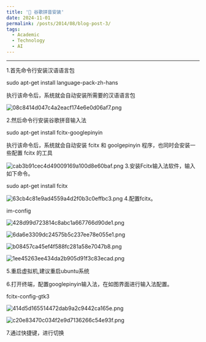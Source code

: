 ```yaml
---
title: '🎉 谷歌拼音安装'
date: 2024-11-01
permalink: /posts/2014/08/blog-post-3/
tags:
  - Academic
  - Technology
  - AI
---
```


----

1.首先命令行安装汉语语言包

sudo apt-get install language-pack-zh-hans

执行该命令后，系统就会自动安装所需要的汉语语言包


![08c8414d047c4a2eacf174e6e0d06af7.png](https://s2.loli.net/2024/11/01/W2LNHZxudEQAskB.png)

2.然后命令行安装谷歌拼音输入法

sudo apt-get install fcitx-googlepinyin

执行该命令后，系统就会自动安装 fcitx 和 goolgepinyin 程序，也同时会安装一些配置 fcitx 的工具

![cab3b91cec4d49009169a100d8e60baf.png](https://s2.loli.net/2024/11/01/dHWCox9MwGEK6ip.png)
3.安装Fcitx输入法软件，输入如下命令。

sudo apt-get install fcitx


![63cb4c81e9ad4559a4d2f0b3c0effbc3.png](https://s2.loli.net/2024/11/01/DPf4Q1hZqXH8l9y.png)
4.配置fcitx。

im-config


![428d99d723814c8abc1a667766d90de1.png](https://s2.loli.net/2024/11/01/6WMUpidEmN7Qxf2.png)


![6da6e3309dc24575b5c237ee78e055e1.png](https://s2.loli.net/2024/11/01/qaz3xYfL8tc6Tuo.png)


![b08457ca45ef4f588fc281a58e7047b8.png](https://s2.loli.net/2024/11/01/jf2gYxHsUlbkOKZ.png)



![1ee45263ee434da2b905d91f3c83ecad.png](https://s2.loli.net/2024/11/01/kV7lwaUAP3yFn8I.png)

5.重启虚拟机,建议重启ubuntu系统

6.打开终端，配置googlepinyin输入法，在如图界面进行输入法配置。

fcitx-config-gtk3

![414d5d165514472dab9a2c9442ca165e.png](https://s2.loli.net/2024/11/01/aAkZ8MzjIb9BqcF.png)


![c20e83470c034f2e9d7136266c54e93f.png](https://s2.loli.net/2024/11/01/tQrZ6oP81f2ydXT.png)

7.通过快捷键，进行切换
